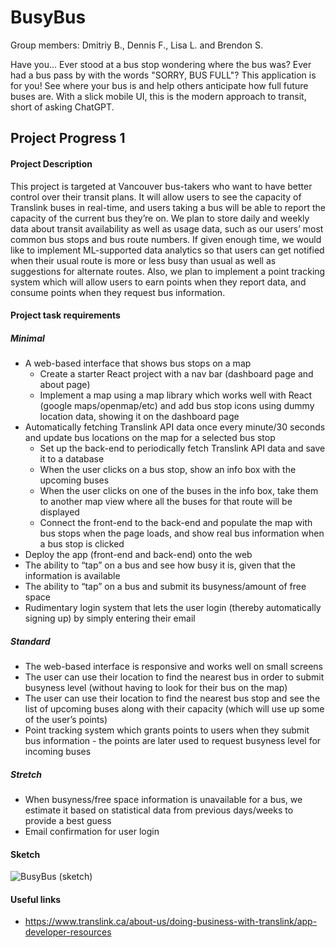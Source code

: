# BusyBus

Group members: Dmitriy B., Dennis F., Lisa L. and Brendon S.

Have you... Ever stood at a bus stop wondering where the bus was? Ever had a bus pass by with the words "SORRY, BUS FULL"? This application is for you! See where your bus is and help others anticipate how full future buses are. With a slick mobile UI, this is the modern approach to transit, short of asking ChatGPT.

## Project Progress 1

#### Project Description

This project is targeted at Vancouver bus-takers who want to have better control over their transit plans. It will allow users to see the capacity of Translink buses in real-time, and users taking a bus will be able to report the capacity of the current bus they’re on. We plan to store daily and weekly data about transit availability as well as usage data, such as our users’ most common bus stops and bus route numbers. If given enough time, we would like to implement ML-supported data analytics so that users can get notified when their usual route is more or less busy than usual as well as suggestions for alternate routes. Also, we plan to implement a point tracking system which will allow users to earn points when they report data, and consume points when they request bus information.

#### Project task requirements

##### Minimal

- A web-based interface that shows bus stops on a map
  - Create a starter React project with a nav bar (dashboard page and about page)
  - Implement a map using a map library which works well with React (google maps/openmap/etc) and add bus stop icons using dummy location data, showing it on the dashboard page
- Automatically fetching Translink API data once every minute/30 seconds and update bus locations on the map for a selected bus stop
  - Set up the back-end to periodically fetch Translink API data and save it to a database
  - When the user clicks on a bus stop, show an info box with the upcoming buses
  - When the user clicks on one of the buses in the info box, take them to another map view where all the buses for that route will be displayed
  - Connect the front-end to the back-end and populate the map with bus stops when the page loads, and show real bus information when a bus stop is clicked
- Deploy the app (front-end and back-end) onto the web
- The ability to “tap” on a bus and see how busy it is, given that the information is available
- The ability to “tap” on a bus and submit its busyness/amount of free space
- Rudimentary login system that lets the user login (thereby automatically signing up) by simply entering their email

##### Standard

- The web-based interface is responsive and works well on small screens
- The user can use their location to find the nearest bus in order to submit busyness level (without having to look for their bus on the map)
- The user can use their location to find the nearest bus stop and see the list of upcoming buses along with their capacity (which will use up some of the user’s points)
- Point tracking system which grants points to users when they submit bus information - the points are later used to request busyness level for incoming buses

##### Stretch

- When busyness/free space information is unavailable for a bus, we estimate it based on statistical data from previous days/weeks to provide a best guess
- Email confirmation for user login

#### Sketch

![BusyBus (sketch)](https://github.com/dburenok/cpsc-455-project/assets/8009732/b6e009bd-dd90-4033-9c2b-ee1489862caf)

#### Useful links

- https://www.translink.ca/about-us/doing-business-with-translink/app-developer-resources
